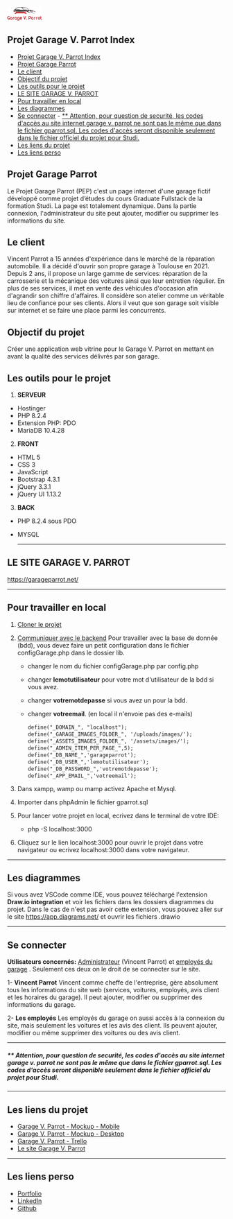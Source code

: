 <img src='./assets/images/logo_car_title.png' width="80">

## Projet Garage V. Parrot Index

- [Projet Garage V. Parrot Index](#projet-garage-v-parrot-index)
- [Projet Garage Parrot](#projet-garage-parrot)
- [Le client](#le-client)
- [Objectif du projet](#objectif-du-projet)
- [Les outils pour le projet](#les-outils-pour-le-projet)
- [LE SITE GARAGE V. PARROT](#le-site-garage-v-parrot)
- [Pour travailler en local](#pour-travailler-en-local)
- [Les diagrammes](#les-diagrammes)
- [Se connecter](#se-connecter) - [\*\* Attention, pour question de securité, les codes d'accès au site internet garage v. parrot ne sont pas le même que dans le fichier gparrot.sql. Les codes d'accès seront disponible seulement dans le fichier officiel du projet pour Studi.](#-attention-pour-question-de-securité-les-codes-daccès-au-site-internet-garage-v-parrot-ne-sont-pas-le-même-que-dans-le-fichier-gparrotsql-les-codes-daccès-seront-disponible-seulement-dans-le-fichier-officiel-du-projet-pour-studi)
- [Les liens du projet](#les-liens-du-projet)
- [Les liens perso](#les-liens-perso)

## Projet Garage Parrot

Le Projet Garage Parrot (PEP) c'est un page internet d'une garage fictif développé comme projet d’études du cours Graduate Fullstack de la formation Studi. La page est totalement dynamique. Dans la partie connexion, l'administrateur du site peut ajouter, modifier ou supprimer les informations du site.

## Le client

Vincent Parrot a 15 années d'expérience dans le marché de la réparation automobile. Il a décidé d'ouvrir son propre garage à Toulouse en 2021. Depuis 2 ans, il propose un large gamme de services: réparation de la carrosserie et la mécanique des voitures ainsi que leur entretien régulier. En plus de ses services, il met en vente des véhicules d'occasion afin d'agrandir son chiffre d'affaires. Il considère son atelier comme un véritable lieu de confiance pour ses clients. Alors il veut que son garage soit visible sur internet et se faire une place parmi les concurrents.

## Objectif du projet

Créer une application web vitrine pour le Garage V. Parrot en mettant en avant la qualité des services délivrés par son garage.

## Les outils pour le projet

1. **SERVEUR**

- Hostinger
- PHP 8.2.4
- Extension PHP: PDO
- MariaDB 10.4.28
  <br>

2. **FRONT**

- HTML 5
- CSS 3
- JavaScript
- Bootstrap 4.3.1
- jQuery 3.3.1
- jQuery UI 1.13.2
  <br>

3. **BACK**

- PHP 8.2.4 sous PDO
- MYSQL

  <hr>

## LE SITE GARAGE V. PARROT

https://garageparrot.net/

  <hr>

## Pour travailler en local

1.  <u>Cloner le projet</u>
    <br>
2.  <u>Communiquer avec le backend</u>
    Pour travailler avec la base de donnée (bdd), vous devez faire un petit configuration dans le fichier configGarage.php dans le dossier lib.
    <br>

    - changer le nom du fichier configGarage.php par config.php
    - changer **lemotutilisateur** pour votre mot d'utilisateur de la bdd si vous avez.
    - changer **votremotdepasse** si vous avez un pour la bdd.
    - changer **votreemail**. (en local il n'envoie pas des e-mails)
      <br>

          define("_DOMAIN_", "localhost");
          define("_GARAGE_IMAGES_FOLDER_", '/uploads/images/');
          define("_ASSETS_IMAGES_FOLDER_", '/assets/images/');
          define("_ADMIN_ITEM_PER_PAGE_",5);
          define("_DB_NAME_",'garageparrot');
          define("_DB_USER_",'lemotutilisateur');
          define("_DB_PASSWORD_",'votremotdepasse');
          define("_APP_EMAIL_",'votreemail');

3.  Dans xampp, wamp ou mamp activez Apache et Mysql.
4.  Importer dans phpAdmin le fichier gparrot.sql
5.  Pour lancer votre projet en local, ecrivez dans le terminal de votre IDE:

    - php -S localhost:3000

6.  Cliquez sur le lien localhost:3000 pour ouvrir le projet dans votre navigateur ou ecrivez localhost:3000 dans votre navigateur.

<hr>

## Les diagrammes

Si vous avez VSCode comme IDE, vous pouvez téléchargé l'extension **Draw.io integration** et voir les fichiers dans les dossiers diagrammes du projet. Dans le cas de n'est pas avoir cette extension, vous pouvez aller sur le site https://app.diagrams.net/ et ouvrir les fichiers .drawio

<hr>

## Se connecter

**Utilisateurs concernés:** <u>Administrateur</u> (Vincent Parrot) et <u>employés du garage</u> . Seulement ces deux on le droit de se connecter sur le site.

1- **Vincent Parrot**
Vincent comme cheffe de l'entreprise, gère absolument tous les informations du site web (services, voitures, employés, avis client et les horaires du garage). Il peut ajouter, modifier ou supprimer des informations du garage.

2- **Les employés**
Les employés du garage on aussi accès à la connexion du site, mais seulement les voitures et les avis des client. Ils peuvent ajouter, modifier ou même supprimer des voitures ou des avis client.

<hr>

##### \*\* Attention, pour question de securité, les codes d'accès au site internet garage v. parrot ne sont pas le même que dans le fichier gparrot.sql. Les codes d'accès seront disponible seulement dans le fichier officiel du projet pour Studi.

<hr>

## Les liens du projet

- [Garage V. Parrot - Mockup - Mobile](https://www.figma.com/file/QtBWhE3LKxJgYLePTYG9k4/Garage-Vincent-Parrot---MOCKUPS?type=design&node-id=0-1&mode=design&t=nY2uAAb2qvCw4MwX-0)
- [Garage V. Parrot - Mockup - Desktop](https://www.figma.com/file/QtBWhE3LKxJgYLePTYG9k4/Garage-Vincent-Parrot---MOCKUPS?type=design&node-id=12-2&mode=design&t=nY2uAAb2qvCw4MwX-0)
- [Garage V. Parrot - Trello](https://trello.com/b/fM2qOOkH/garage-vicent-parrot)
- [Le site Garage V. Parrot](https://garageparrot.net/)

<hr>

## Les liens perso

- [Portfolio](https://marcosmene.github.io/marcosmeneghetti_portfolio/)
- [LinkedIn](https://www.linkedin.com/in/3dmarcosmeneghetti/)
- [Github](https://github.com/MarcosMene)
